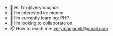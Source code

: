 - 👋 Hi, I’m @verymadjack
- 👀 I’m interested in: money
- 🌱 I’m currently learning: PHP
- 💞️ I’m looking to collaborate on: 
- 📫 How to reach me: verymadjacek@gmail.com

<!---
verymadjack/verymadjack is a ✨ special ✨ repository because its `README.md` (this file) appears on your GitHub profile.
You can click the Preview link to take a look at your changes.
--->
